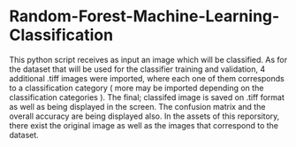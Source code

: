 # Random-Forest-Machine-Learning-Classification
This python script receives as input an image which will be classified. As for the dataset that will be used for the classifier training and validation, 4 additional .tiff images were imported, where each one of them corresponds to a classification category ( more may be imported depending on the classification categories ). The final; classifed image is saved on .tiff format as well as being displayed in the screen. The confusion matrix and the overall accuracy are being displayed also. In the assets of this reporsitory, there exist the original image as well as the images that correspond to the dataset.
